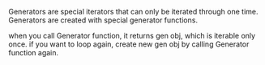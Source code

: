 Generators are special iterators that can only be iterated through one
time. Generators are created with special generator functions.

when you call Generator function, it returns gen obj, which is iterable only once.
if you want to loop again, create new gen obj by calling Generator function again.

